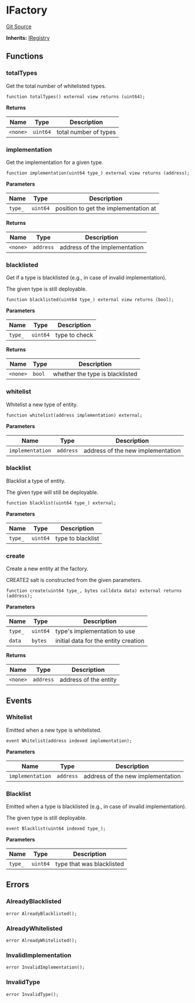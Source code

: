 # IFactory
[Git Source](https://github.com/symbioticfi/core/blob/34733e78ecb0c08640f857df155aa6d467dd9462/src/interfaces/common/IFactory.sol)

**Inherits:**
[IRegistry](/Users/andreikorokhov/symbiotic/core/docs/autogen/src/src/interfaces/common/IRegistry.sol/interface.IRegistry.md)


## Functions
### totalTypes

Get the total number of whitelisted types.


```solidity
function totalTypes() external view returns (uint64);
```
**Returns**

|Name|Type|Description|
|----|----|-----------|
|`<none>`|`uint64`|total number of types|


### implementation

Get the implementation for a given type.


```solidity
function implementation(uint64 type_) external view returns (address);
```
**Parameters**

|Name|Type|Description|
|----|----|-----------|
|`type_`|`uint64`|position to get the implementation at|

**Returns**

|Name|Type|Description|
|----|----|-----------|
|`<none>`|`address`|address of the implementation|


### blacklisted

Get if a type is blacklisted (e.g., in case of invalid implementation).

The given type is still deployable.


```solidity
function blacklisted(uint64 type_) external view returns (bool);
```
**Parameters**

|Name|Type|Description|
|----|----|-----------|
|`type_`|`uint64`|type to check|

**Returns**

|Name|Type|Description|
|----|----|-----------|
|`<none>`|`bool`|whether the type is blacklisted|


### whitelist

Whitelist a new type of entity.


```solidity
function whitelist(address implementation) external;
```
**Parameters**

|Name|Type|Description|
|----|----|-----------|
|`implementation`|`address`|address of the new implementation|


### blacklist

Blacklist a type of entity.

The given type will still be deployable.


```solidity
function blacklist(uint64 type_) external;
```
**Parameters**

|Name|Type|Description|
|----|----|-----------|
|`type_`|`uint64`|type to blacklist|


### create

Create a new entity at the factory.

CREATE2 salt is constructed from the given parameters.


```solidity
function create(uint64 type_, bytes calldata data) external returns (address);
```
**Parameters**

|Name|Type|Description|
|----|----|-----------|
|`type_`|`uint64`|type's implementation to use|
|`data`|`bytes`|initial data for the entity creation|

**Returns**

|Name|Type|Description|
|----|----|-----------|
|`<none>`|`address`|address of the entity|


## Events
### Whitelist
Emitted when a new type is whitelisted.


```solidity
event Whitelist(address indexed implementation);
```

**Parameters**

|Name|Type|Description|
|----|----|-----------|
|`implementation`|`address`|address of the new implementation|

### Blacklist
Emitted when a type is blacklisted (e.g., in case of invalid implementation).

The given type is still deployable.


```solidity
event Blacklist(uint64 indexed type_);
```

**Parameters**

|Name|Type|Description|
|----|----|-----------|
|`type_`|`uint64`|type that was blacklisted|

## Errors
### AlreadyBlacklisted

```solidity
error AlreadyBlacklisted();
```

### AlreadyWhitelisted

```solidity
error AlreadyWhitelisted();
```

### InvalidImplementation

```solidity
error InvalidImplementation();
```

### InvalidType

```solidity
error InvalidType();
```

